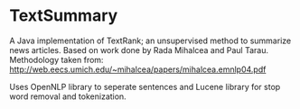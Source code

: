 TextSummary
===========

A Java implementation of TextRank; an unsupervised method to summarize news articles.  Based on work done by Rada Mihalcea and Paul Tarau.  Methodology taken from: http://web.eecs.umich.edu/~mihalcea/papers/mihalcea.emnlp04.pdf

Uses OpenNLP library to seperate sentences and Lucene library for stop word removal and tokenization.

